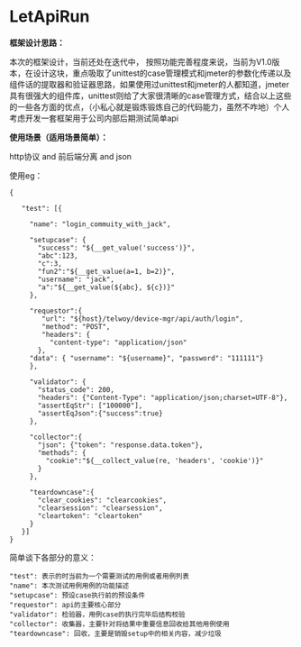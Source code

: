 # LetApiRun

**框架设计思路：**

本次的框架设计，当前还处在迭代中， 按照功能完善程度来说，当前为V1.0版本，在设计这块，重点吸取了unittest的case管理模式和jmeter的参数化传递以及组件话的提取器和验证器思路，如果使用过unittest和jmeter的人都知道，jmeter具有很强大的组件库，unittest则给了大家很清晰的case管理方式，结合以上这些的一些各方面的优点，（小私心就是锻炼锻炼自己的代码能力，虽然不咋地）个人考虑开发一套框架用于公司内部后期测试简单api

**使用场景（适用场景简单）：**

http协议 and 前后端分离 and json

使用eg：
```
{
   
   "test": [{
     
     "name": "login_commuity_with_jack",

     "setupcase": {
       "success": "${__get_value('success')}",
       "abc":123,
       "c":3,
       "fun2":"${__get_value(a=1, b=2)}",
       "username": "jack",
       "a":"${__get_value(${abc}, ${c})}"
     },

     "requestor":{
        "url": "${host}/telwoy/device-mgr/api/auth/login",
        "method": "POST",
        "headers": {
          "content-type": "application/json"
       },
     "data": { "username": "${username}", "password": "111111"}
     },

     "validator": {
       "status_code": 200,
       "headers": {"Content-Type": "application/json;charset=UTF-8"},
       "assertEqStr": ["100000"],
       "assertEqJson":{"success":true}
     },

     "collector":{
       "json": {"token": "response.data.token"},
       "methods": {
         "cookie":"${__collect_value(re, 'headers', 'cookie')}"
       }
     },

     "teardowncase":{
       "clear_cookies": "clearcookies",
       "clearsession": "clearsession",
       "cleartoken": "cleartoken"
     }
   }]
}
```

简单谈下各部分的意义：
```
"test": 表示的时当前为一个需要测试的用例或者用例列表
"name": 本次测试用例用例的功能描述
"setupcase": 预设case执行前的预设条件
"requestor": api的主要核心部分
"validator": 检验器，用例case的执行完毕后结构校验
"collector": 收集器，主要针对将结果中重要信息回收给其他用例使用
"teardowncase": 回收，主要是销毁setup中的相关内容，减少垃圾
```
